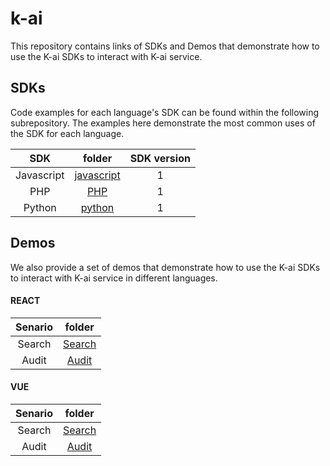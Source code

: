 # k-ai
This repository contains links of SDKs and Demos that demonstrate how to use the K-ai SDKs to interact with K-ai service.

## SDKs
Code examples for each language's SDK can be found within the following subrepository. The examples here demonstrate the most common uses of the SDK for each language.


|     SDK    |       folder      | SDK version |
|:----------:|:-----------------:|:-----------:|
| Javascript | [javascript](https://github.com/k-ai-Documentation/sdk-js-ts)       | 1          |
| PHP        |  [PHP](https://github.com/k-ai-Documentation/sdk-php)            | 1           |
| Python        | [python](https://github.com/k-ai-Documentation/sdk-python)              | 1           |

## Demos
We also provide a set of demos that demonstrate how to use the K-ai SDKs to interact with K-ai service in different languages.

#### REACT
|     Senario    |       folder      |
|:----------:|:-----------------:|
| Search | [Search](https://github.com/k-ai-Documentation/react-demo)|
| Audit | [Audit](vuesearchurl)|

#### VUE
|     Senario    |       folder      |
|:----------:|:-----------------:|
| Search | [Search](https://github.com/k-ai-Documentation/vue-demo)|
| Audit | [Audit](vuesearchurl)|

